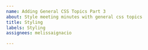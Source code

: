 ```yaml
---
name: Adding General CSS Topics Part 3
about: Style meeting minutes with general css topics
title: Styling
labels: Styling
assignees: melissaignacio

---
```



